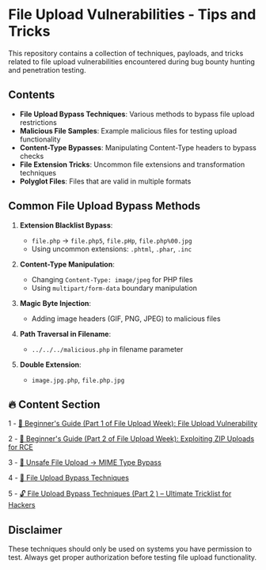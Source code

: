 # File Upload Vulnerabilities - Tips and Tricks

This repository contains a collection of techniques, payloads, and tricks related to file upload vulnerabilities encountered during bug bounty hunting and penetration testing.

## Contents

- **File Upload Bypass Techniques**: Various methods to bypass file upload restrictions
- **Malicious File Samples**: Example malicious files for testing upload functionality
- **Content-Type Bypasses**: Manipulating Content-Type headers to bypass checks
- **File Extension Tricks**: Uncommon file extensions and transformation techniques
- **Polyglot Files**: Files that are valid in multiple formats

## Common File Upload Bypass Methods

1. **Extension Blacklist Bypass**:
   - `file.php` → `file.php5`, `file.pHp`, `file.php%00.jpg`
   - Using uncommon extensions: `.phtml`, `.phar`, `.inc`

2. **Content-Type Manipulation**:
   - Changing `Content-Type: image/jpeg` for PHP files
   - Using `multipart/form-data` boundary manipulation

3. **Magic Byte Injection**:
   - Adding image headers (GIF, PNG, JPEG) to malicious files

4. **Path Traversal in Filename**:
   - `../../../malicious.php` in filename parameter

5. **Double Extension**:
   - `image.jpg.php`, `file.php.jpg`

## 🔥 Content Section
1 - [📂 Beginner's Guide (Part 1 of File Upload Week): File Upload Vulnerability](https://github.com/cybersecplayground/bugbounty-Tips-and-Tricks/blob/main/File%20upload/file_upload_basics.md)

2 - [🚩 Beginner's Guide (Part 2 of File Upload Week): Exploiting ZIP Uploads for RCE](https://github.com/cybersecplayground/bugbounty-Tips-and-Tricks/blob/main/File%20upload/file_upload_basics-2.md)

3 - [🧠 Unsafe File Upload → MIME Type Bypass](https://github.com/cybersecplayground/bugbounty-Tips-and-Tricks/blob/main/File%20upload/unsafe-file-upload.md)

4 - [🔐 File Upload Bypass Techniques](https://github.com/cybersecplayground/bugbounty-Tips-and-Tricks/blob/main/File%20upload/file_upload_basics-3.md)

5 - [🔓 File Upload Bypass Techniques (Part 2 )  – Ultimate Tricklist for Hackers](https://github.com/cybersecplayground/bugbounty-Tips-and-Tricks/blob/main/File%20upload/file_upload_basics-4.md)
## Disclaimer

These techniques should only be used on systems you have permission to test. Always get proper authorization before testing file upload functionality.
